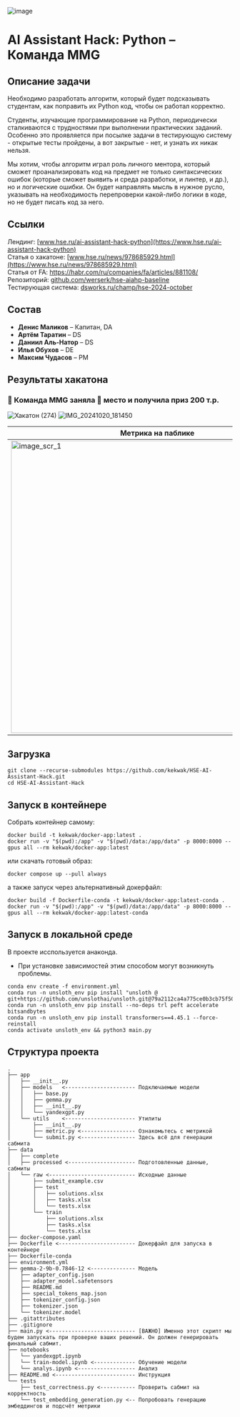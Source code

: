 ![image](https://github.com/user-attachments/assets/678e6e14-ae3e-4aa6-a968-a81a333674e9)

# AI Assistant Hack: Python – Команда MMG

## Описание задачи
Необходимо разработать алгоритм, который будет подсказывать студентам, как поправить их Python код, чтобы он работал корректно.

Студенты, изучающие программирование на Python, периодически сталкиваются с трудностями при выполнении практических заданий. Особенно это проявляется при посылке задачи в тестирующую систему - открытые тесты пройдены, а вот закрытые - нет, и узнать их никак нельзя.

Мы хотим, чтобы алгоритм играл роль личного ментора, который сможет проанализировать код на предмет не только синтаксических ошибок (которые сможет выявить и среда разработки, и линтер, и др.), но и логические ошибки. Он будет направлять мысль в нужное русло, указывать на необходимость перепроверки какой-либо логики в коде, но не будет писать код за него.

## Ссылки
Лендинг: [www.hse.ru/ai-assistant-hack-python](https://www.hse.ru/ai-assistant-hack-python) \
Статья о хакатоне: [www.hse.ru/news/978685929.html](https://www.hse.ru/news/978685929.html) \
Статья от FA: https://habr.com/ru/companies/fa/articles/881108/ \
Репозиторий: [github.com/werserk/hse-aiahp-baseline](https://github.com/werserk/hse-aiahp-baseline) \
Тестирующая система: [dsworks.ru/champ/hse-2024-october](https://dsworks.ru/champ/hse-2024-october)

## Состав
* **Денис Маликов** – Капитан, DA
* **Артём Таратин** – DS
* **Даниил Аль-Натор** – DS
* **Илья Обухов** – DE
* **Максим Чудасов** – PM

## Результаты хакатона
### 📢 Команда MMG заняла 🥈 место и получила приз 200 т.р.
![Хакатон (274)](https://github.com/user-attachments/assets/37cfcf6d-8286-4abc-8245-9e9a4fd63aba)
![IMG_20241020_181450](https://github.com/user-attachments/assets/a5be7836-f988-4c71-a68e-a287b5934c5a)

Метрика на паблике | Метрика на привате
---|---
<img width="655" alt="image_scr_1" src="https://github.com/user-attachments/assets/26da6c73-9004-47c4-856a-58416e4ae644"> | <img width="653" alt="image_scr_2" src="https://github.com/user-attachments/assets/ae01dca0-9a79-4a1d-9923-e3fdb8915126">

## Загрузка
```nushell
git clone --recurse-submodules https://github.com/kekwak/HSE-AI-Assistant-Hack.git
cd HSE-AI-Assistant-Hack
```

## Запуск в контейнере
Собрать контейнер самому:
```nushell
docker build -t kekwak/docker-app:latest .
docker run -v "$(pwd):/app" -v "$(pwd)/data:/app/data" -p 8000:8000 --gpus all --rm kekwak/docker-app:latest
```
или скачать готовый образ:
```nushell
docker compose up --pull always
```
а также запуск через альтернативный докерфайл:
```nushell
docker build -f Dockerfile-conda -t kekwak/docker-app:latest-conda .
docker run -v "$(pwd):/app" -v "$(pwd)/data:/app/data" -p 8000:8000 --gpus all --rm kekwak/docker-app:latest-conda
```

## Запуск в локальной среде
В проекте исспользуется анаконда.
* При установке зависимостей этим способом могут возникнуть проблемы.

```nushell
conda env create -f environment.yml
conda run -n unsloth_env pip install "unsloth @ git+https://github.com/unslothai/unsloth.git@79a2112ca4a775ce0b3cb75f5074136cb54ea6df"
conda run -n unsloth_env pip install --no-deps trl peft accelerate bitsandbytes
conda run -n unsloth_env pip install transformers==4.45.1 --force-reinstall
conda activate unsloth_env && python3 main.py
```

## Структура проекта
```nushell
.
├── app
│   ├── __init__.py
│   ├── models   <---------------------- Подключаемые модели
│   │   ├── base.py
│   │   ├── gemma.py
│   │   ├── __init__.py
│   │   └── yandexgpt.py
│   └── utils    <---------------------- Утилиты
│       ├── __init__.py
│       ├── metric.py <----------------- Ознакомьтесь с метрикой
│       └── submit.py <----------------- Здесь всё для генерации сабмита
├── data
│   ├── complete
│   ├── processed <--------------------- Подготовленные данные, сабмиты
│   └── raw <--------------------------- Исходные данные
│       ├── submit_example.csv
│       ├── test
│       │   ├── solutions.xlsx
│       │   ├── tasks.xlsx
│       │   └── tests.xlsx
│       └── train
│           ├── solutions.xlsx
│           ├── tasks.xlsx
│           └── tests.xlsx
├── docker-compose.yaml
├── Dockerfile <------------------------ Докерфайл для запуска в контейнере
├── Dockerfile-conda
├── environment.yml
├── gemma-2-9b-0.7846-12 <-------------- Модель
│   ├── adapter_config.json
│   ├── adapter_model.safetensors
│   ├── README.md
│   ├── special_tokens_map.json
│   ├── tokenizer_config.json
│   ├── tokenizer.json
│   └── tokenizer.model
├── .gitattributes
├── .gitignore
├── main.py <--------------------------- [ВАЖНО] Именно этот скрипт мы будем запускать при проверке ваших решений. Он должен генерировать финальный сабмит.
├── notebooks
│   └── yandexgpt.ipynb
│   └── train-model.ipynb <------------- Обучение модели
│   └── analys.ipynb <------------------ Анализ
├── README.md <------------------------- Инструкция
└── tests
    ├── test_correctness.py <----------- Проверить сабмит на корректность
    └── test_embedding_generation.py <-- Попробовать генерацию эмбеддингов и подсчёт метрики
```
